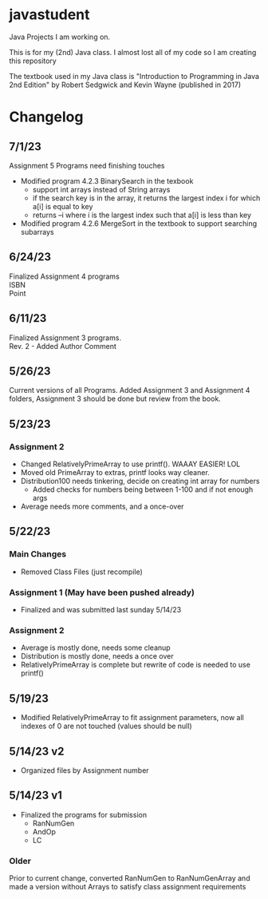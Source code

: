 # javastudent
Java Projects I am working on. 

This is for my (2nd) Java class. I almost lost all of my code so I am creating this repository

The textbook used in my Java class is "Introduction to Programming in Java 2nd Edition" by Robert Sedgwick and Kevin Wayne (published in 2017)

<h1>Changelog</h1>

<h2>7/1/23</h2>
Assignment 5 Programs need finishing touches
<ul>
    <li>Modified program 4.2.3 BinarySearch in the texbook
        <ul>
            <li>support int arrays instead of String arrays
            <li>if the search key is in the array, it returns the largest index i for which a[i] is equal to key
            <li>returns –i where i is the largest index such that a[i] is less than key
        </ul>
    <li>Modified program 4.2.6 MergeSort in the textbook to support searching subarrays
</ul>

<h2>6/24/23</h2>
Finalized Assignment 4 programs
<br>ISBN
<br>Point


<h2>6/11/23</h2>
Finalized Assignment 3 programs. 
<br>
Rev. 2 - Added Author Comment

<h2>5/26/23</h2>

Current versions of all Programs. Added Assignment 3 and Assignment 4 folders, Assignment 3 should be done but review from the book.

<h2>5/23/23</h2>

<h3>Assignment 2</h3>
<ul>
    <li>Changed RelativelyPrimeArray to use printf(). WAAAY EASIER! LOL
    <li>Moved old PrimeArray to extras, printf looks way cleaner.
    <li>Distribution100 needs tinkering, decide on creating int array for numbers
        <ul>
        <li>Added checks for numbers being between 1-100 and if not enough args
        </ul>
    <li>Average needs more comments, and a once-over
</ul>

<h2>5/22/23</h2>

<h3>Main Changes</h3>
<ul>
    <li>Removed Class Files (just recompile)
</ul>

<h3>Assignment 1 (May have been pushed already)</h3>
<ul>
    <li>Finalized and was submitted last sunday 5/14/23
</ul>

<h3>Assignment 2</h3>
<ul>
    <li>Average is mostly done, needs some cleanup
    <li>Distribution is mostly done, needs a once over
    <li>RelativelyPrimeArray is complete but rewrite of code is needed to use printf()
</ul>

<h2>5/19/23</h2>
<ul>
    <li>Modified RelativelyPrimeArray to fit assignment parameters, now all indexes of 0 are not touched (values should be null)
</ul>

<h2>5/14/23 v2</h2>
<ul>
    <li>Organized files by Assignment number
</ul>

<h2>5/14/23 v1</h2>
<ul>
    <li>Finalized the programs for submission
        <ul>
        <li>RanNumGen
        <li>AndOp
        <li>LC
        </ul>
</ul>

<h3>Older</h3>
<p>
Prior to current change, converted RanNumGen to RanNumGenArray and made a version without Arrays to satisfy class assignment requirements</p>
